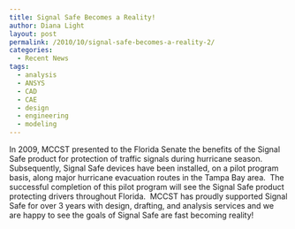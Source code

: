 ```yaml
---
title: Signal Safe Becomes a Reality!
author: Diana Light
layout: post
permalink: /2010/10/signal-safe-becomes-a-reality-2/
categories:
  - Recent News
tags:
  - analysis
  - ANSYS
  - CAD
  - CAE
  - design
  - engineering
  - modeling
---
```

<img class="alignright size-full wp-image-514" title="signal safe" src="http://mccst.com/wp-content/uploads/2011/04/signal-safe2.bmp" alt="" />In 2009, MCCST presented to the Florida Senate the benefits of the Signal Safe product for protection of traffic signals during hurricane season.  Subsequently, Signal Safe devices have been installed, on a pilot program basis, along major hurricane evacuation routes in the Tampa Bay area.  The successful completion of this pilot program will see the Signal Safe product protecting drivers throughout Florida.  MCCST has proudly supported Signal Safe for over 3 years with design, drafting, and analysis services and we are happy to see the goals of Signal Safe are fast becoming reality!